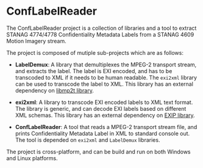 # ConfLabelReader
The ConfLabelReader project is a collection of libraries and a tool to extract 
STANAG 4774/4778 Confidentiality Metadata Labels from a STANAG 4609 Motion
Imagery stream.

The project is composed of mutiple sub-projects which are as follows:

* __LabelDemux__: A library that demultiplexes the MPEG-2 transport stream, and 
extracts the label.  The label is EXI encoded, and has to be transcoded to XML
if it needs to be human readable.  The `exi2xml` library can be used to transcode
the label to XML.  This library has an external dependency on 
[libmp2t library](https://github.com/jimcavoy/mp2tp).

* __exi2xml__: A library to transcode EXI encoded labels to XML text format.  The library is
generic, and can decode EXI labels based on different XML schemas.  This library has 
an external dependency on [EXIP library](https://github.com/rwl/exip).

* __ConfLabelReader__: A tool that reads a MPEG-2 transport stream file, and
prints Confidentiality Metadata Label in XML to standard console out.  The tool is 
depended on `exi2xml` and `LabelDemux` libraries.

The project is cross-platform, and can be build and run on both Windows and
Linux platforms.

